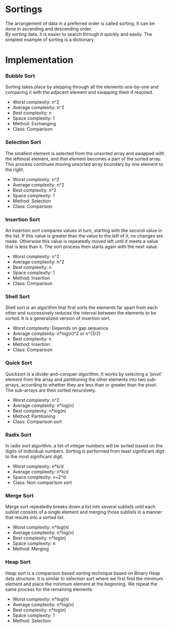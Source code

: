 # Sortings

The arrangement of data in a preferred order is called sorting. It can be done in ascending and descending order. <br/>By sorting data, it is easier to search through it quickly and easily. The simplest example of sorting is a dictionary.

# Implementation

### Bubble Sort
Sorting takes place by stepping through all the elements one-by-one and comparing it with the adjacent element and swapping them if required.
* Worst complexity: n^2
* Average complexity: n^2
* Best complexity: n
* Space complexity: 1
* Method: Exchanging
* Class: Comparison

### Selection Sort
The smallest element is selected from the unsorted array and swapped with the leftmost element, and that element becomes a part of the sorted array. This process continues moving unsorted array boundary by one element to the right.
* Worst complexity: n^2
* Average complexity: n^2
* Best complexity: n^2
* Space complexity: 1
* Method: Selection
* Class: Comparison

### Insertion Sort
An insertion sort compares values in turn, starting with the second value in the list. If this value is greater than the value to the left of it, no changes are made. Otherwise this value is repeatedly moved left until it meets a value that is less than it. The sort process then starts again with the next value.
* Worst complexity: n^2
* Average complexity: n^2
* Best complexity: n
* Space complexity: 1
* Method: Insertion
* Class: Comparison

### Shell Sort
Shell sort is an algorithm that first sorts the elements far apart from each other and successively reduces the interval between the elements to be sorted. It is a generalized version of insertion sort.
* Worst complexity: Depends on gap sequence
* Average complexity: n*log(n)^2 or n^(3/2)
* Best complexity: n
* Method: Insertion
* Class: Comparison

### Quick Sort
Quicksort is a divide-and-conquer algorithm. It works by selecting a 'pivot' element from the array and partitioning the other elements into two sub-arrays, according to whether they are less than or greater than the pivot. The sub-arrays are then sorted recursively.
* Worst complexity: n^2
* Average complexity: n*log(n)
* Best complexity: n*log(n)
* Method: Partitioning
* Class: Comparison sort

### Radix Sort
In radix sort algorithm, a list of integer numbers will be sorted based on the digits of individual numbers. Sorting is performed from least significant digit to the most significant digit.
* Worst complexity: n*k/d
* Average complexity: n*k/d
* Space complexity: n+2^d
* Class: Non-comparison sort

### Merge Sort
Merge sort repeatedly breaks down a list into several sublists until each sublist consists of a single element and merging those sublists in a manner that results into a sorted list.
* Worst complexity: n*log(n)
* Average complexity: n*log(n)
* Best complexity: n*log(n)
* Space complexity: n
* Method: Merging

### Heap Sort
Heap sort is a comparison based sorting technique based on Binary Heap data structure. It is similar to selection sort where we first find the minimum element and place the minimum element at the beginning. We repeat the same process for the remaining elements.
* Worst complexity: n*log(n)
* Average complexity: n*log(n)
* Best complexity: n*log(n)
* Space complexity: 1
* Method: Selection
